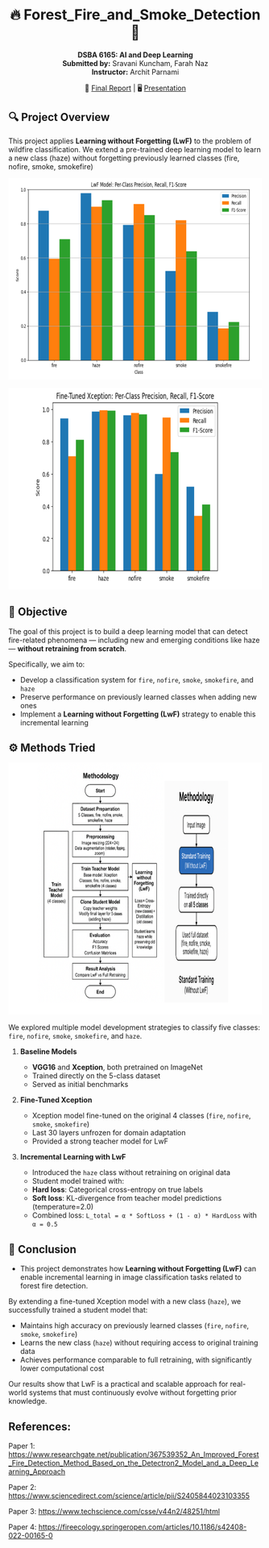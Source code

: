<div align="center">
 
 <h1> 🔥  Forest_Fire_and_Smoke_Detection  💨</h1>
</div>
<p align="center">
<strong>DSBA 6165: AI and Deep Learning</strong><br> 
<strong>Submitted by:</strong> Sravani Kuncham, Farah Naz  <br>
<strong>Instructor:</strong> Archit Parnami  
</p>
<p align="center">
  📄 <a href= "DSBA_6165_Final_Report.pdf"> Final Report</a> | 🖥️ <a href = "Final Project Presentation Incremental Deep Learning for Fire, Smoke and Haze Detection.pdf">Presentation</a>
 </p>                                                 

## 🔍 Project Overview
This project applies **Learning without Forgetting (LwF)** to the problem of wildfire classification. We extend a pre-trained deep learning model to learn a new class (haze) without forgetting previously learned classes (fire, nofire, smoke, smokefire)

<p align="center">
<img width="800" height="400" src="https://github.com/sravanikuncham466/DSBA_6165_Forest_Fire_and_Smoke_Detection/blob/main/LWF%20model.png"> 
</p>

<p align="center">
  <img width="950" height="400" src="https://raw.githubusercontent.com/sravanikuncham466/DSBA_6165_Forest_Fire_and_Smoke_Detection/main/Fine%20tune%20Xception.png">
</p>

## 📌 Objective

The goal of this project is to build a deep learning model that can detect fire-related phenomena — including new and emerging conditions like haze — **without retraining from scratch**.
 
Specifically, we aim to:
- Develop a classification system for `fire`, `nofire`, `smoke`, `smokefire`, and `haze`
- Preserve performance on previously learned classes when adding new ones
- Implement a **Learning without Forgetting (LwF)** strategy to enable this incremental learning

## ⚙️ Methods Tried

<p align="center">
<img width="900" height="500" src="https://github.com/sravanikuncham466/DSBA_6165_Forest_Fire_and_Smoke_Detection/blob/main/Methodology.png">
</p>

We explored multiple model development strategies to classify five classes: `fire`, `nofire`, `smoke`, `smokefire`, and `haze`.
 
1. **Baseline Models** 
   - **VGG16** and **Xception**, both pretrained on ImageNet 
   - Trained directly on the 5-class dataset 
   - Served as initial benchmarks
 
2. **Fine-Tuned Xception** 
   - Xception model fine-tuned on the original 4 classes (`fire`, `nofire`, `smoke`, `smokefire`) 
   - Last 30 layers unfrozen for domain adaptation 
   - Provided a strong teacher model for LwF
 
3. **Incremental Learning with LwF** 
   - Introduced the `haze` class without retraining on original data 
   - Student model trained with:
 	- **Hard loss**: Categorical cross-entropy on true labels
 	- **Soft loss**: KL-divergence from teacher model predictions (temperature=2.0) 
   - Combined loss: `L_total = α * SoftLoss + (1 - α) * HardLoss` with `α = 0.5`

## 🧠 Conclusion
 
- This project demonstrates how **Learning without Forgetting (LwF)** can enable incremental learning in image classification tasks related to forest fire detection.
 
By extending a fine-tuned Xception model with a new class (`haze`), we successfully trained a student model that:
- Maintains high accuracy on previously learned classes (`fire`, `nofire`, `smoke`, `smokefire`)
- Learns the new class (`haze`) without requiring access to original training data
- Achieves performance comparable to full retraining, with significantly lower computational cost
 
Our results show that LwF is a practical and scalable approach for real-world systems that must continuously evolve without forgetting prior knowledge.
 
## References:
Paper 1: https://www.researchgate.net/publication/367539352_An_Improved_Forest_Fire_Detection_Method_Based_on_the_Detectron2_Model_and_a_Deep_Learning_Approach

Paper 2: 
https://www.sciencedirect.com/science/article/pii/S2405844023103355

Paper 3:
https://www.techscience.com/csse/v44n2/48251/html

Paper 4:
https://fireecology.springeropen.com/articles/10.1186/s42408-022-00165-0


